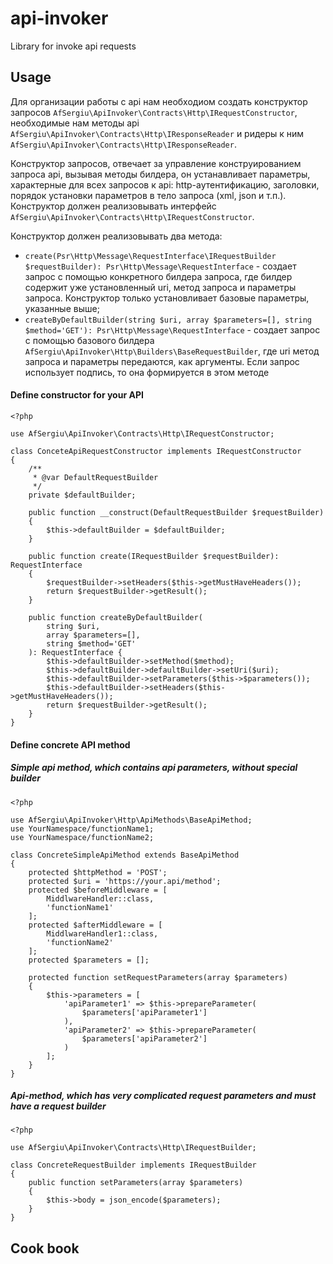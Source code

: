 # api-invoker
Library for invoke api requests

## Usage
Для организации работы с api нам необходиом создать конструктор запросов `AfSergiu\ApiInvoker\Contracts\Http\IRequestConstructor`, необходимые нам методы api `AfSergiu\ApiInvoker\Contracts\Http\IResponseReader` и ридеры к ним `AfSergiu\ApiInvoker\Contracts\Http\IResponseReader`.

Конструктор запросов, отвечает за управление конструированием запроса api, вызывая методы билдера, он устанавливает параметры, характерные для всех запросов к api: http-аутентификацию, заголовки, порядок установки параметров в тело запроса (xml, json и т.п.). Конструктор должен реализовывать интерфейс `AfSergiu\ApiInvoker\Contracts\Http\IRequestConstructor`.

Конструктор должен реализовывать два метода:
 * `create(Psr\Http\Message\RequestInterface\IRequestBuilder $requestBuilder): Psr\Http\Message\RequestInterface` - создает запрос с помощью конкретного билдера запроса, где билдер содержит уже установленный uri, метод запроса и параметры запроса. Конструктор только установливает базовые параметры, указанные выше;
 * `сreateByDefaultBuilder(string $uri, array $parameters=[], string $method='GET'): Psr\Http\Message\RequestInterface` - создает запрос с помощью базового билдера `AfSergiu\ApiInvoker\Http\Builders\BaseRequestBuilder`, где uri метод запроса и параметры передаются, как аргументы. Если запрос использует подпись, то она формируется в этом методе
 
 
 
#### Define constructor for your API
    
    <?php
    
    use AfSergiu\ApiInvoker\Contracts\Http\IRequestConstructor;
    
    class ConceteApiRequestConstructor implements IRequestConstructor
    {
        /**
         * @var DefaultRequestBuilder 
         */
        private $defaultBuilder;
        
        public function __construct(DefaultRequestBuilder $requestBuilder)
        {
            $this->defaultBuilder = $defaultBuilder;
        }
        
        public function create(IRequestBuilder $requestBuilder): RequestInterface
        {
            $requestBuilder->setHeaders($this->getMustHaveHeaders());
            return $requestBuilder->getResult();
        }
        
        public function createByDefaultBuilder(
            string $uri, 
            array $parameters=[], 
            string $method='GET'
        ): RequestInterface {
            $this->defaultBuilder->setMethod($method);
            $this->defaultBuilder->defaultBuilder->setUri($uri);
            $this->defaultBuilder->setParameters($this->$parameters());
            $this->defaultBuilder->setHeaders($this->getMustHaveHeaders());
            return $requestBuilder->getResult();
        }
    }
#### Define concrete API method
##### Simple api method, which contains api parameters, without special builder
    <?php
    
    use AfSergiu\ApiInvoker\Http\ApiMethods\BaseApiMethod;
    use YourNamespace/functionName1;
    use YourNamespace/functionName2;
    
    class ConcreteSimpleApiMethod extends BaseApiMethod
    {
        protected $httpMethod = 'POST';
        protected $uri = 'https://your.api/method';
        protected $beforeMiddleware = [
            MiddlwareHandler::class,
            'functionName1'
        ];
        protected $afterMiddleware = [
            MiddlwareHandler1::class,
            'functionName2'
        ];
        protected $parameters = [];
        
        protected function setRequestParameters(array $parameters)
        {
            $this->parameters = [
                'apiParameter1' => $this->prepareParameter(
                    $parameters['apiParameter1']
                ),
                'apiParameter2' => $this->prepareParameter(
                    $parameters['apiParameter2']
                )
            ];
        }
    }
    
##### Api-method, which has very complicated request parameters and must have a request builder
    <?php
    
    use AfSergiu\ApiInvoker\Contracts\Http\IRequestBuilder;
    
    class ConcreteRequestBuilder implements IRequestBuilder
    {   
        public function setParameters(array $parameters)
        {
            $this->body = json_encode($parameters);
        }
    }
     

## Cook book

